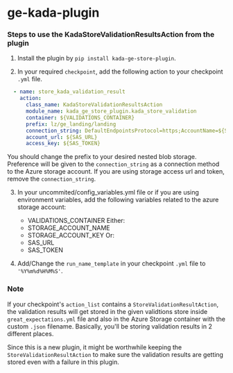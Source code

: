# ge-kada-plugin

### Steps to use the KadaStoreValidationResultsAction from the plugin

1. Install the plugin by `pip install kada-ge-store-plugin`.

2. In your required `checkpoint`, add the following action to your checkpoint `.yml` file.

```yml
  - name: store_kada_validation_result
    action:
      class_name: KadaStoreValidationResultsAction
      module_name: kada_ge_store_plugin.kada_store_validation
      container: ${VALIDATIONS_CONTAINER}
      prefix: lz/ge_landing/landing
      connection_string: DefaultEndpointsProtocol=https;AccountName=${STORAGE_ACCOUNT_NAME};AccountKey=${STORAGE_ACCOUNT_KEY};EndpointSuffix=core.windows.net
      account_url: ${SAS_URL}
      access_key: ${SAS_TOKEN}
```

You should change the prefix to your desired nested blob storage. Preference will be given to the `connection_string` as a connection method to the Azure storage account. If you are using storage access url and token, remove the `connection_string`. 

3. In your uncommited/config_variables.yml file or if you are using environment variables, add the following variables related to the azure storage account:

    * VALIDATIONS_CONTAINER
    Either:
    * STORAGE_ACCOUNT_NAME
    * STORAGE_ACCOUNT_KEY
    Or:
    * SAS_URL
    * SAS_TOKEN
    
4. Add/Change the `run_name_template` in your checkpoint `.yml` file to `'%Y%m%d%H%M%S'`.

### Note

If your checkpoint's `action_list` contains a `StoreValidationResultAction`, the validation results will get stored in the given validtions store inside `great_expectations.yml` file and also in the Azure Storage container with the custom `.json` filename. Basically, you'll be storing validation results in 2 different places.

Since this is a new plugin, it might be worthwhile keeping the `StoreValidationResultAction` to make sure the validation results are getting stored even with a failure in this plugin.
